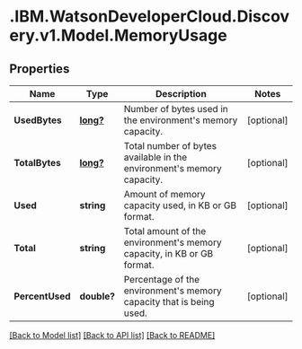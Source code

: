 # .IBM.WatsonDeveloperCloud.Discovery.v1.Model.MemoryUsage
## Properties

Name | Type | Description | Notes
------------ | ------------- | ------------- | -------------
**UsedBytes** | [**long?**](Long.md) | Number of bytes used in the environment's memory capacity. | [optional] 
**TotalBytes** | [**long?**](Long.md) | Total number of bytes available in the environment's memory capacity. | [optional] 
**Used** | **string** | Amount of memory capacity used, in KB or GB format. | [optional] 
**Total** | **string** | Total amount of the environment's memory capacity, in KB or GB format. | [optional] 
**PercentUsed** | **double?** | Percentage of the environment's memory capacity that is being used. | [optional] 

[[Back to Model list]](../README.md#documentation-for-models) [[Back to API list]](../README.md#documentation-for-api-endpoints) [[Back to README]](../README.md)


